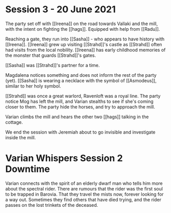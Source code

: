 # Session 3 - 20 June 2021

The party set off with [[Ireena]] on the road towards Vallaki and the mill, with the intent on fighting the [[hags]]. Equipped with help from [[Radu]].

Reaching a gate, they run into [[Sasha]] - who appears to have history with [[Ireena]]. [[Ireena]] grew up visiting [[Strahd]]'s castle as [[Strahd]] often had visits from the local nobility. [[Ireena]] has early childhood memories of the monster that guards [[Strahd]]'s gates.

[[Sasha]] was [[Strahd]]'s partner for a time.

Magdalena notices something and does not inform the rest of the party (yet). [[Sasha]] is wearing a necklace with the symbol of [[Asmodeus]], similar to her holy symbol.

[[Strahd]] was once a great warlord, Ravenloft was a royal line.
The party notice Mog has left the mill, and Varian stealths to see if she's coming closer to them. The party hide the horses, and try to approach the mill.

Varian climbs the mill and hears the other two [[hags]] talking in the cottage.

We end the session with Jeremiah about to go invisible and investigate inside the mill. 

# Varian Whispers Session 2 Downtime

Varian connects with the spirit of an elderly dwarf man who tells him more about the spectral rider. There are rumours that the rider was the first soul to be trapped in Barovia. That they travel the mists now, forever looking for a way out. Sometimes they find others that have died trying, and the rider passes on the lost trinkets of the deceased.